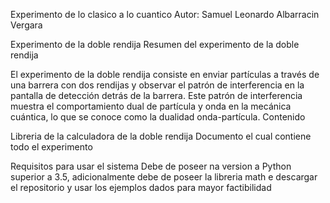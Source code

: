 Experimento de lo clasico a lo cuantico Autor: Samuel Leonardo Albarracin Vergara

Experimento de la doble rendija Resumen del experimento de la doble rendija

El experimento de la doble rendija consiste en enviar partículas a través de una barrera con dos rendijas y observar el patrón de interferencia en la pantalla de detección detrás de la barrera. Este patrón de interferencia muestra el comportamiento dual de partícula y onda en la mecánica cuántica, lo que se conoce como la dualidad onda-partícula. Contenido

Libreria de la calculadora de la doble rendija
Documento el cual contiene todo el experimento

Requisitos para usar el sistema Debe de poseer na version a Python superior a 3.5, adicionalmente debe de poseer la libreria math e descargar el repositorio y usar los ejemplos dados para mayor factibilidad
